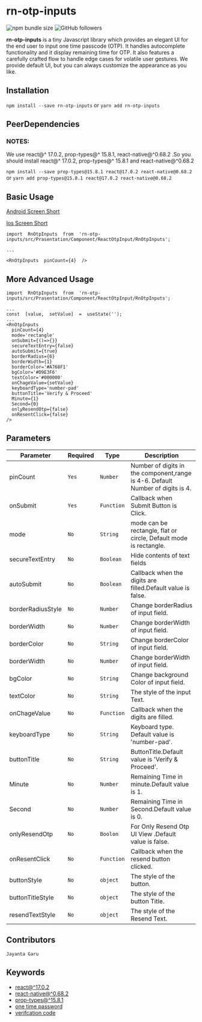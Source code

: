 # rn-otp-inputs

<img alt="npm bundle size" src="https://img.shields.io/bundlephobia/min/rn-otp-inputs">
<img alt="GitHub followers" src="https://img.shields.io/github/followers/jayanta-hub?style=social">

**rn-otp-inputs** is a tiny Javascript library which provides an elegant UI for the end user to input one time passcode (OTP). It handles autocomplete functionality and it display remaining time for OTP. It also features a carefully crafted flow to handle edge cases for volatile user gestures. We provide default UI, but you can always customize the appearance as you like.

## Installation

`npm install --save rn-otp-inputs` or `yarn add rn-otp-inputs`

## PeerDependencies

### NOTES:

We use react@^ 17.0.2, prop-types@^ 15.8.1, react-native@^0.68.2 .So you should install react@^ 17.0.2, prop-types@^ 15.8.1 and react-native@^0.68.2

`npm install --save prop-types@15.8.1 react@17.0.2 react-native@0.68.2` or `yarn add prop-types@15.8.1 react@17.0.2 react-native@0.68.2`

## Basic Usage

[Android Screen Short](https://github.com/jayanta-hub/rn-otp-inputs/tree/main/src/example/Android)

[Ios Screen Short](https://github.com/jayanta-hub/rn-otp-inputs/tree/main/src/example/Ios)

```
import  RnOtpInputs  from  'rn-otp-inputs/src/Prasentation/Component/ReactOtpInput/RnOtpInputs';

...

<RnOtpInputs  pinCount={4}  />
```

## More Advanced Usage

```
import  RnOtpInputs  from  'rn-otp-inputs/src/Prasentation/Component/ReactOtpInput/RnOtpInputs';

...
const  [value,  setValue]  =  useState('');
...
<RnOtpInputs
  pinCount={4}
  mode='rectangle'
  onSubmit={()=>{}}
  secureTextEntry={false}
  autoSubmit={true}
  borderRadius={6}
  borderWidth={1}
  borderColor='#A768F1'
  bgColor='#D9E3F6'
  textColor='#000000'
  onChageValue={setValue}
  keyboardType='number-pad'
  buttonTitle='Verify & Proceed'
  Minute={1}
  Second={0}
  onlyResendOtp={false}
  onResentClick={false}
/>
```

## Parameters

| Parameter         | Required | Type       | Description                                                                    |
| ----------------- | -------- | ---------- | ------------------------------------------------------------------------------ |
| pinCount          | `Yes`    | `Number`   | Number of digits in the component,range is 4-6. Default Number of digits is 4. |
| onSubmit          | `Yes`    | `Function` | Callback when Submit Button is Click.                                          |
| mode              | `No`     | `String`   | mode can be rectangle, flat or circle, Default mode is rectangle.              |
| secureTextEntry   | `No`     | `Boolean`  | Hide contents of text fields                                                   |
| autoSubmit        | `No`     | `Boolean`  | Callback when the digits are filled.Default value is false.                    |
| borderRadiusStyle | `No`     | `Number`   | Change borderRadius of input field.                                            |
| borderWidth       | `No`     | `Number`   | Change borderWidth of input field.                                             |
| borderColor       | `No`     | `String`   | Change borderColor of input field.                                             |
| borderWidth       | `No`     | `Number`   | Change borderWidth of input field.                                             |
| bgColor           | `No`     | `String`   | Change background Color of input field.                                        |
| textColor         | `No`     | `String`   | The style of the input Text.                                                   |
| onChageValue      | `No`     | `Function` | Callback when the digits are filled.                                           |
| keyboardType      | `No`     | `String`   | Keyboard type. Default value is 'number-pad'.                                  |
| buttonTitle       | `No`     | `String`   | ButtonTitle.Default value is 'Verify & Proceed'.                               |
| Minute            | `No`     | `Number`   | Remaining Time in minute.Default value is 1.                                   |
| Second            | `No`     | `Number`   | Remaining Time in Second.Default value is 0.                                   |
| onlyResendOtp     | `No`     | `Boolon`   | For Only Resend Otp UI View .Default value is false.                           |
| onResentClick     | `No`     | `Function` | Callback when the resend button clicked.                                       |
| buttonStyle       | `No`     | `object`   | The style of the button.                                                       |
| buttonTitleStyle  | `No`     | `object`   | The style of the button Title.                                                 |
| resendTextStyle   | `No`     | `object`   | The style of the Resend Text.                                                  |

## Contributors

`Jayanta Garu`

## Keywords

- [react@^17.0.2](https://www.npmjs.com/search?q=keywords:react-native)
- [react-native@^0.68.2](https://www.npmjs.com/search?q=keywords:react-native)
- [prop-types@^15.8.1](https://www.npmjs.com/package/prop-types)
- [one time password](https://www.npmjs.com/search?q=keywords:one%20time%20password)
- [verifcation code](https://www.npmjs.com/search?q=keywords:verifcation%20code)
